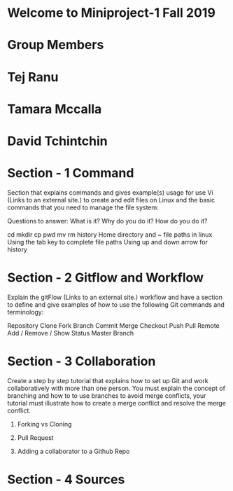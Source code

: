 # Welcome to Miniproject-1 Fall 2019
# Group Members
# Tej Ranu
# Tamara Mccalla
# David Tchintchin
# Section - 1 Command
  Section that explains commands and gives example(s) usage for use Vi (Links to an external site.) to create and edit files on Linux and the basic commands that you need to manage the file system:

Questions to answer: What is it? Why do you do it? How do you do it?

cd
mkdir
cp
pwd
mv
rm
history
Home directory and ~
file paths in linux
Using the tab key to complete file paths
Using up and down arrow for history
# Section - 2 Gitflow and Workflow
  Explain the gitFlow (Links to an external site.) workflow and have a section to define and give examples of how to use the following Git commands and terminology:

Repository
Clone
Fork
Branch
Commit
Merge
Checkout
Push
Pull 
Remote Add / Remove / Show
Status
Master Branch
# Section - 3 Collaboration
  Create a step by step tutorial that explains how to set up Git and work collaboratively with more than one person.  You must explain the concept of branching and how to to use branches to avoid merge conflicts, your tutorial must illustrate how to create a merge conflict and resolve the merge conflict.   

1. Forking vs Cloning

2. Pull Request

3.  Adding a collaborator to a Github Repo

# Section - 4 Sources
